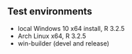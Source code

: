 ## Test environments
* local Windows 10 x64 install, R 3.2.5
* Arch Linux x64, R 3.2.5
* win-builder (devel and release)
